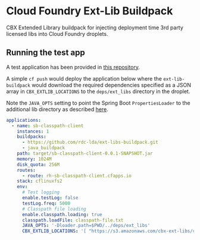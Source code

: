 # Cloud Foundry Ext-Lib Buildpack

CBX Extended Library buildpack for injecting deployment time 3rd party licensed libs into Cloud Foundry droplets.

## Running the test app

A test application has been provided in [this repository](https://bitbucket.org/igtbdigital/sb-classpath-client/src/master/).

A simple `cf push` would deploy the application below where the `ext-lib-buildpack` would download the required dependencies specified as a JSON array in `CBX_EXTLIB_LOCATIONS` to the `deps/ext_libs` directory in the droplet.

Note the `JAVA_OPTS` setting to point the Spring Boot `PropertiesLoader` to the additional lib directory as described [here](https://docs.spring.io/spring-boot/docs/current/api/org/springframework/boot/loader/PropertiesLauncher.html).

~~~yaml
applications:
  - name: sb-classpath-client
    instances: 1
    buildpacks: 
      - https://github.com/rdc-lda/ext-libs-buildpack.git
      - java_buildpack
    path: target/sb-classpath-client-0.0.1-SNAPSHOT.jar
    memory: 1024M
    disk_quota: 256M
    routes:
      - route: rh-sb-classpath-client.cfapps.io
    stack: cflinuxfs2
    env:
      # Test logging
      enable.testLog: false
      testLog.freq: 5000
      # Classpath file loading
      enable.classpath.loading: true
      classpath.loadFile: classpath-file.txt
      JAVA_OPTS: '-Dloader.path=$PWD/../deps/ext_libs'
      CBX_EXTLIB_LOCATIONS: '[ "https://s3.amazonaws.com/cbx-ext-libs/classpath-file.txt" ]'
~~~